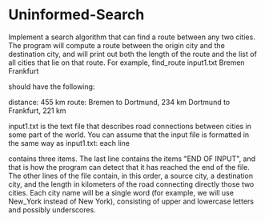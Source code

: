 # Uninformed-Search
Implement a search algorithm that can find a route between any two cities. 
The program will compute a route between the origin city and the destination city, and will print out both the length of the route and the list of all cities that lie on that route. 
For example,
 find_route input1.txt Bremen Frankfurt 

 should have the following:

 distance: 455 km
 route:
 Bremen to Dortmund, 234 km 
 Dortmund to Frankfurt, 221 km
 
 input1.txt is the text file that describes road connections between cities in some part of the world. You can assume that the input file is formatted in the same way as input1.txt: each line
  
contains three items. The last line contains the items "END OF INPUT", and that is how the program can detect that it has reached the end of the file. The other lines of the file contain, in this order, a source city, a destination city, and the length in kilometers of the road connecting directly those two cities. Each city name will be a single word (for example, we will use New_York instead of New York), consisting of upper and lowercase letters and possibly underscores.

